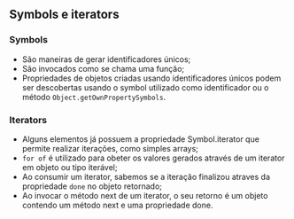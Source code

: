 ## Symbols e iterators

### Symbols
- São maneiras de gerar identificadores únicos;
- São invocados como se chama uma função;
- Propriedades de objetos criadas usando identificadores únicos podem ser descobertas usando o symbol utilizado como identificador ou o método `Object.getOwnPropertySymbols`.

### Iterators
- Alguns elementos já possuem a propriedade Symbol.iterator que permite realizar iterações, como simples arrays;
- `for of` é utilizado para obeter os valores gerados através de um iterator em objeto ou tipo iterável;
- Ao consumir um iterator, sabemos se a iteração finalizou atraves da propriedade `done` no objeto retornado;
- Ao invocar o método next de um iterator, o seu retorno é um objeto contendo um método next e uma propriedade done.